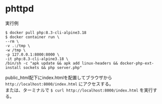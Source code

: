 # phttpd

実行例

```
$ docker pull php:8.3-cli-alpine3.18
$ docker container run \
--rm \
-v .:/tmp \
-w /tmp \
-p 127.0.0.1:8000:8000 \
-it php:8.3-cli-alpine3.18 \
/bin/sh -c "apk update && apk add linux-headers && docker-php-ext-install sockets && php server.php"
```

public_html配下にindex.htmlを配置してブラウザから `http://localhost:8000/index.html` にアクセスする。<br>
または、ターミナルで `$ curl http://localhost:8000/index.html` を実行する。